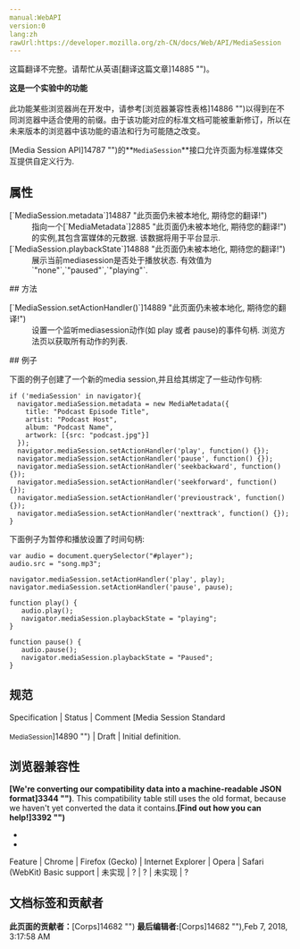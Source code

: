 ```yaml
---
manual:WebAPI
version:0
lang:zh
rawUrl:https://developer.mozilla.org/zh-CN/docs/Web/API/MediaSession
---
```




这篇翻译不完整。请帮忙从英语[翻译这篇文章]14885 "")。






**这是一个实验中的功能**<br></br>此功能某些浏览器尚在开发中，请参考[浏览器兼容性表格]14886 "")以得到在不同浏览器中适合使用的前缀。由于该功能对应的标准文档可能被重新修订，所以在未来版本的浏览器中该功能的语法和行为可能随之改变。




[Media Session API]14787 "")的**`MediaSession`**接口允许页面为标准媒体交互提供自定义行为.


## 属性<a name="属性"></a>
<dl><dt>[`MediaSession.metadata`]14887 "此页面仍未被本地化, 期待您的翻译!")</dt><dd>指向一个[`MediaMetadata`]2885 "此页面仍未被本地化, 期待您的翻译!")的实例,其包含富媒体的元数据. 该数据将用于平台显示.</dd><dt>[`MediaSession.playbackState`]14888 "此页面仍未被本地化, 期待您的翻译!")</dt><dd>展示当前mediasession是否处于播放状态. 有效值为`"none"`,`"paused"`,`"playing"`.</dd></dl>
## 方法<a name="方法"></a>
<dl><dt>[`MediaSession.setActionHandler()`]14889 "此页面仍未被本地化, 期待您的翻译!")</dt><dd>设置一个监听mediasession动作(如 play 或者 pause)的事件句柄. 浏览方法页以获取所有动作的列表.</dd></dl>
## 例子<a name="例子"></a>


下面的例子创建了一个新的media session,并且给其绑定了一些动作句柄:


```
if ('mediaSession' in navigator){
  navigator.mediaSession.metadata = new MediaMetadata({
    title: "Podcast Episode Title",
    artist: "Podcast Host",
    album: "Podcast Name",
    artwork: [{src: "podcast.jpg"}]
  });
  navigator.mediaSession.setActionHandler('play', function() {});
  navigator.mediaSession.setActionHandler('pause', function() {});
  navigator.mediaSession.setActionHandler('seekbackward', function() {});
  navigator.mediaSession.setActionHandler('seekforward', function() {});
  navigator.mediaSession.setActionHandler('previoustrack', function() {});
  navigator.mediaSession.setActionHandler('nexttrack', function() {});
}
```


下面例子为暂停和播放设置了时间句柄:


```
var audio = document.querySelector("#player");
audio.src = "song.mp3";

navigator.mediaSession.setActionHandler('play', play);
navigator.mediaSession.setActionHandler('pause', pause);

function play() {
   audio.play();
   navigator.mediaSession.playbackState = "playing";
}

function pause() {
   audio.pause();
   navigator.mediaSession.playbackState = "Paused";
}
```

## 规范<a name="规范"></a>
Specification | Status | Comment 
[Media Session Standard<br></br><small>MediaSession</small>]14890 "") | Draft | Initial definition. 


## 浏览器兼容性<a name="浏览器兼容性"></a>


**[We&#39;re converting our compatibility data into a machine-readable JSON format]3344 "")**. This compatibility table still uses the old format, because we haven&#39;t yet converted the data it contains.**[Find out how you can help!]3392 "")**


* 
* 
Feature | Chrome | Firefox (Gecko) | Internet Explorer | Opera | Safari (WebKit) 
Basic support | 未实现 | ? | ? | 未实现 | ? 







## 文档标签和贡献者
**此页面的贡献者：**[Corps]14682 "")
**最后编辑者:**[Corps]14682 ""),<time>Feb 7, 2018, 3:17:58 AM</time>


